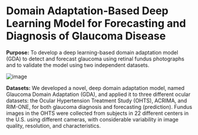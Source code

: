 
# Domain Adaptation-Based Deep Learning Model for Forecasting and Diagnosis of Glaucoma Disease

**Purpose:** To develop a deep learning-based domain adaptation model (GDA) to detect and forecast glaucoma using retinal fundus photographs and to validate the model using two independent datasets.

![image](https://user-images.githubusercontent.com/35179314/236575402-6fb04614-1a90-4ef3-835c-4de2d2c39db9.png)


**Datasets:**
We developed a novel, deep domain adaptation model, named Glaucoma Domain Adaptation (GDA), and applied it to three different ocular datasets: the Ocular Hypertension Treatment Study (OHTS), ACRIMA, and RIM-ONE, for both glaucoma diagnosis and forecasting (prediction). Fundus images in the OHTS were collected from subjects in 22 different centers in the U.S. using different cameras, with considerable variability in image quality, resolution, and characteristics. 
